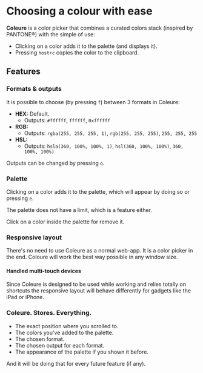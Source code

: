 Choosing a colour with ease
===========================

**Coleure** is a color picker that combines a curated colors stack (inspired by PANTONE®) with the simple of use:

- Clicking on a color adds it to the palette (and displays it).
- Pressing `host+c` copies the color to the clipboard.

Features
--------

### Formats & outputs

It is possible to choose (by pressing `f`) between 3 formats in Coleure:

- **HEX:** Default.
  - Outputs: `#ffffff`, `ffffff`, `0xffffff`
- **RGB:**
  - Outputs: `rgba(255, 255, 255, 1)`, `rgb(255, 255, 255)`, `255, 255, 255`
- **HSL:**
  - Outputs: `hsla(360, 100%, 100%, 1)`, `hsl(360, 100%, 100%)`, `360, 100%, 100%)`

Outputs can be changed by pressing `o`.

### Palette

Clicking on a color adds it to the palette, which will appear by doing so or pressing `e`.

The palette does not have a limit, which is a feature either.

Click on a color inside the palette for remove it.

### Responsive layout

There's no need to use Coleure as a normal web-app. It is a color picker in the end. Coloure will work the best way possible in any window size.

#### Handled multi-touch devices

Since Coleure is designed to be used while working and relies totally on shortcuts the responsive layout will behave differently for gadgets like the iPad or iPhone.

### Coleure. Stores. Everything.

- The exact position where you scrolled to.
- The colors you've added to the palette.
- The chosen format.
- The chosen output for each format.
- The appearance of the palette if you shown it before.

And it will be doing that for every future feature (if any).
